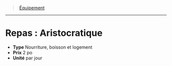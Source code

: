 ﻿---
!Equipment
Type: Nourriture, boisson et logement
Price: 2 po
Unity: par jour
Id: equipment_hd.md#repas--aristocratique
ParentLink: equipment_hd.md#Équipement
Name: 'Repas : Aristocratique'
ParentName: Équipement
NameLevel: 1
---
> [Équipement](hd_equipment.md)

---

# Repas : Aristocratique

- **Type** Nourriture, boisson et logement
- **Prix** 2 po
- **Unité** par jour

